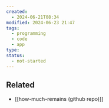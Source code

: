 ```yaml
---
created:
  - 2024-06-21T08:34
modified: 2024-06-23 21:47
tags:
  - programming
  - code
  - app
type: 
status:
  - not-started
---
```

## Related 
* [[how-much-remains (github repo)]]